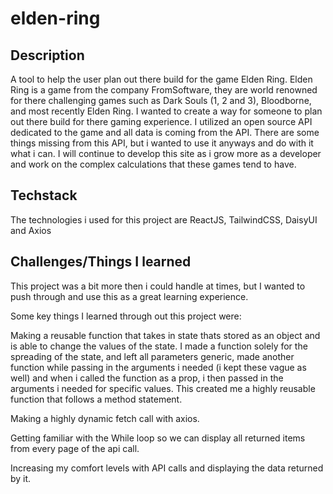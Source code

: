 # elden-ring

## Description

A tool to help the user plan out there build for the game Elden Ring. Elden Ring is a game from the company FromSoftware, they are world renowned for there challenging games such as Dark Souls (1, 2 and 3), Bloodborne, and most recently Elden Ring. I wanted to create a way for someone to plan out there build for there gaming experience. I utilized an open source API dedicated to the game and all data is coming from the API. There are some things missing from this API, but i wanted to use it anyways and do with it what i can. I will continue to develop this site as i grow more as a developer and work on the complex calculations that these games tend to have.

## Techstack

The technologies i used for this project are ReactJS, TailwindCSS, DaisyUI and Axios

## Challenges/Things I learned

This project was a bit more then i could handle at times, but I wanted to push through and use this as a great learning experience.

Some key things I learned through out this project were:

Making a reusable function that takes in state thats stored as an object and is able to change the values of the state. I made a function solely for the spreading of the state, and left all parameters generic, made another function while passing in the arguments i needed (i kept these vague as well)
and when i called the function as a prop, i then passed in the arguments i needed for specific values. This created me a highly reusable function that follows a method statement.

Making a highly dynamic fetch call with axios.

Getting familiar with the While loop so we can display all returned items from every page of the api call.

Increasing my comfort levels with API calls and displaying the data returned by it.